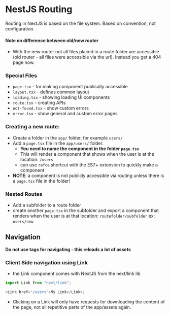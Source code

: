 # NestJS Routing

Routing in NextJS is based on the file system.
Based on convention, not configuration.

#### Note on difference between old/new router

- With the new router not all files placed in a route folder are accessible (old router - all files were accessible via the url). Instead you get a 404 page now.

### Special Files
- `page.tsx` - for making component publically accessible
- `layout.tsx` - defines common layout
- `loading.tsx` - showing loading UI components
- `route.tsx` - creating APIs
- `not-found.tsx` - show custom errors
- `error.tsx` - show general and custom error pages

### Creating a new route:

- Create a folder in the `app/` folder, for example `users/`
- Add a `page.tsx` file in the `app/users/` folder.
  - **You need to name the component in the folder `page.tsx`**
  - This will render a component that shows when the user is at the location: `/users`
  - can use `rafce` shortcut with the ES7+ extension to quickly make a component
- **NOTE**: a component is not publicly accessible via routing unless there is a `page.tsx` file in the folder!

### Nested Routes

- Add a subfolder to a route folder
- create another `page.tsx` in the subfolder and export a component that renders when the user is at that location: `routefolder/subfolder` ex: `users/new`

## Navigation

**Do not use <a> tags for navigating - this reloads a lot of assets**

### Client Side navigation using Link

- the Link component comes with NextJS from the next/link lib

```javascript
import Link from "next/link";

<Link href="/users">My Link</Link>;
```

- Clicking on a Link will only have requests for downloading the content of the page, not all repetitive parts of the app/assets again.
